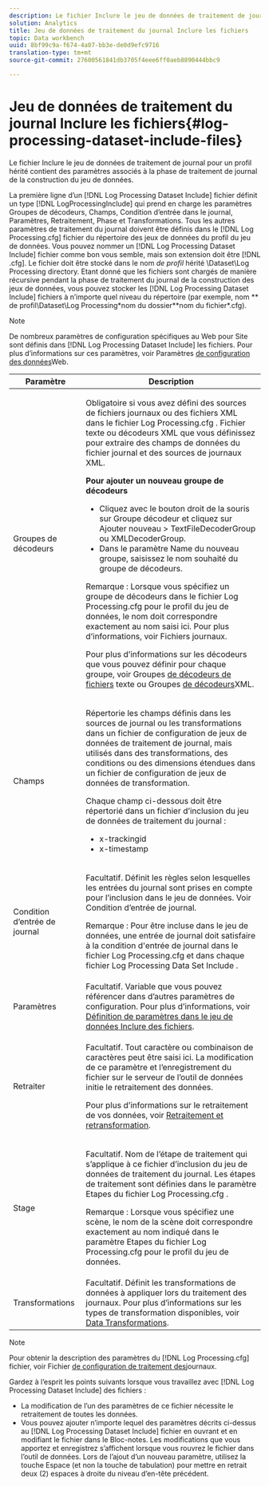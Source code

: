 ```yaml
---
description: Le fichier Inclure le jeu de données de traitement de journal pour un profil hérité contient des paramètres associés à la phase de traitement de journal de la construction du jeu de données.
solution: Analytics
title: Jeu de données de traitement du journal Inclure les fichiers
topic: Data workbench
uuid: 8bf99c9a-f674-4a07-bb3e-de0d9efc9716
translation-type: tm+mt
source-git-commit: 27600561841db3705f4eee6ff0aeb8890444bbc9

---
```



# Jeu de données de traitement du journal Inclure les fichiers{#log-processing-dataset-include-files}

Le fichier Inclure le jeu de données de traitement de journal pour un profil hérité contient des paramètres associés à la phase de traitement de journal de la construction du jeu de données.

La première ligne d’un [!DNL Log Processing Dataset Include] fichier définit un type [!DNL LogProcessingInclude] qui prend en charge les paramètres Groupes de décodeurs, Champs, Condition d’entrée dans le journal, Paramètres, Retraitement, Phase et Transformations. Tous les autres paramètres de traitement du journal doivent être définis dans le [!DNL Log Processing.cfg] fichier du répertoire des jeux de données du profil du jeu de données. Vous pouvez nommer un [!DNL Log Processing Dataset Include] fichier comme bon vous semble, mais son extension doit être [!DNL .cfg]. Le fichier doit être stocké dans le nom *de profil* hérité \Dataset\Log Processing directory. Etant donné que les fichiers sont chargés de manière récursive pendant la phase de traitement du journal de la construction des jeux de données, vous pouvez stocker les [!DNL Log Processing Dataset Include] fichiers à n’importe quel niveau du répertoire (par exemple, nom ** de profil\Dataset\Log Processing\*nom du dossier*\*nom du fichier*.cfg).

>[!NOTE]
>
>De nombreux paramètres de configuration spécifiques au Web pour Site sont définis dans [!DNL Log Processing Dataset Include] les fichiers. Pour plus d’informations sur ces paramètres, voir Paramètres [de configuration des données](../../../../../home/c-dataset-const-proc/c-config-web-data/c-config-web-data.md#concept-9a306b65483a484bb3f6f3c1d7e77519)Web.

<table id="table_E2112652CCD443E889A529EEDC4ADF1C"> 
 <thead> 
  <tr> 
   <th colname="col1" class="entry"> Paramètre </th> 
   <th colname="col2" class="entry"> Description </th> 
  </tr> 
 </thead>
 <tbody> 
  <tr> 
   <td colname="col1"> Groupes de décodeurs </td> 
   <td colname="col2"> <p>Obligatoire si vous avez défini des sources de fichiers journaux ou des fichiers XML dans le fichier <span class="filepath"> Log Processing.cfg</span> . Fichier texte ou décodeurs XML que vous définissez pour extraire des champs de données du fichier journal et des sources de journaux XML. </p> <p> <b>Pour ajouter un nouveau groupe de décodeurs</b> 
     <ul id="ul_54087499003C48C8B0AD9660A2F46EA9"> 
      <li id="li_E361861E61D246DDB3964C97CC5187E9"> Cliquez avec le bouton droit de la souris sur Groupe <span class="uicontrol"></span> décodeur et cliquez sur <span class="uicontrol"> Ajouter nouveau</span> &gt; <span class="uicontrol"> TextFileDecoderGroup</span> ou <span class="uicontrol"> XMLDecoderGroup.</span> </li> 
      <li id="li_B2D61A0763AD4FEDB619BF9550EF4602"> Dans le paramètre Name du nouveau groupe, saisissez le nom souhaité du groupe de décodeurs. </li> 
     </ul> </p> <p> <p>Remarque :  Lorsque vous spécifiez un groupe de décodeurs dans le fichier <span class="filepath"> Log Processing.cfg</span> pour le profil du jeu de données, le nom doit correspondre exactement au nom saisi ici. Pour plus d’informations, voir Fichiers <a href="../../../../../home/c-dataset-const-proc/c-log-proc-config-file/c-log-sources.md#concept-3d4fb817c057447d90f166b1183b461e"></a>journaux. </p> </p> <p> Pour plus d’informations sur les décodeurs que vous pouvez définir pour chaque groupe, voir Groupes <a href="../../../../../home/c-dataset-const-proc/c-dataset-inc-files/c-types-dataset-inc-files/c-log-proc-dataset-inc-files/c-text-file-dec-groups.md#concept-0db34988e17c41bfb1797f1d8e78aabd"> de décodeurs de fichiers</a> texte ou Groupes <a href="../../../../../home/c-dataset-const-proc/c-dataset-inc-files/c-types-dataset-inc-files/c-log-proc-dataset-inc-files/c-xml-dec-grps.md#concept-5eda5ab253724674832f6951e2a0d1c3"> de décodeurs</a>XML. </p> </td> 
  </tr> 
  <tr> 
   <td colname="col1"> Champs </td> 
   <td colname="col2"> <p>Répertorie les champs définis dans les sources <span class="wintitle"> de journal ou les transformations</span> dans un fichier de configuration <span class="wintitle"> de jeux de données de</span> <span class="wintitle"></span> <span class="wintitle"> traitement de journal, mais utilisés dans des transformations, des conditions ou des dimensions étendues dans un fichier de configuration de jeux de données de transformation.</span> </p> <p> Chaque champ ci-dessous doit être répertorié dans un fichier d’inclusion <span class="wintitle"> du jeu de données de traitement du</span> journal : 
     <ul id="ul_D1BB18A80D874C0B9B54DA361698EB30"> 
      <li id="li_7E8B5B697BDA408DBE10D9A63AF295AC"> x-trackingid </li> 
      <li id="li_F5DEE90A596A4A1C86AF874653C4048C"> x-timestamp </li> 
     </ul> </p> </td> 
  </tr> 
  <tr> 
   <td colname="col1"> Condition d’entrée de journal </td> 
   <td colname="col2"> <p>Facultatif. Définit les règles selon lesquelles les entrées du journal sont prises en compte pour l’inclusion dans le jeu de données. Voir Condition <a href="../../../../../home/c-dataset-const-proc/c-log-proc-config-file/c-info-log-proc-param.md#concept-ecaff95cee4e40bc90f81e099c5fc934"></a>d’entrée de journal. </p> <p> <p>Remarque :  Pour être incluse dans le jeu de données, une entrée de journal doit satisfaire à la condition <span class="wintitle"> d'entrée de journal dans le fichier</span> Log Processing.cfg <span class="filepath"> et dans chaque fichier</span> Log Processing Data Set Include <span class="wintitle"></span> . </p> </p> </td> 
  </tr> 
  <tr> 
   <td colname="col1"> Paramètres </td> 
   <td colname="col2"> Facultatif. Variable que vous pouvez référencer dans d’autres paramètres de configuration. Pour plus d’informations, voir <a href="../../../../../home/c-dataset-const-proc/c-dataset-inc-files/c-def-param-dataset-inc-files/c-def-param-dataset-inc-files.md#concept-5ad06acc8dc44bf2a99643fafdd56b50"> Définition de paramètres dans le jeu de données Inclure des fichiers</a>. </td> 
  </tr> 
  <tr> 
   <td colname="col1"> Retraiter </td> 
   <td colname="col2"> <p>Facultatif. Tout caractère ou combinaison de caractères peut être saisi ici. La modification de ce paramètre et l’enregistrement du fichier sur le serveur de l’outil de données initie le retraitement des données. </p> <p> Pour plus d’informations sur le retraitement de vos données, voir <a href="../../../../../home/c-dataset-const-proc/c-reproc-retrans/c-unst-reproc-retrans.md"> Retraitement et retransformation</a>. </p> </td> 
  </tr> 
  <tr> 
   <td colname="col1"> Stage </td> 
   <td colname="col2"> <p>Facultatif. Nom de l’étape de traitement qui s’applique à ce fichier d’inclusion <span class="wintitle"> du jeu de données de traitement du</span> journal. Les étapes de traitement sont définies dans le paramètre Etapes du fichier <span class="filepath"> Log Processing.cfg</span> . </p> <p> <p>Remarque :  Lorsque vous spécifiez une scène, le nom de la scène doit correspondre exactement au nom indiqué dans le paramètre Etapes du fichier <span class="filepath"> Log Processing.cfg</span> pour le profil du jeu de données. </p> </p> </td> 
  </tr> 
  <tr> 
   <td colname="col1"> Transformations </td> 
   <td colname="col2"> Facultatif. Définit les transformations de données à appliquer lors du traitement des journaux. Pour plus d’informations sur les types de transformation disponibles, voir <a href="../../../../../home/c-dataset-const-proc/c-data-trans/c-abt-transf.md"> Data Transformations</a>. </td> 
  </tr> 
 </tbody> 
</table>

>[!NOTE]
>
>Pour obtenir la description des paramètres du [!DNL Log Processing.cfg] fichier, voir Fichier [de configuration de traitement des](../../../../../home/c-dataset-const-proc/c-log-proc-config-file/c-abt-log-proc-config-file.md)journaux.

Gardez à l’esprit les points suivants lorsque vous travaillez avec [!DNL Log Processing Dataset Include] des fichiers :

* La modification de l’un des paramètres de ce fichier nécessite le retraitement de toutes les données.
* Vous pouvez ajouter n’importe lequel des paramètres décrits ci-dessus au [!DNL Log Processing Dataset Include] fichier en ouvrant et en modifiant le fichier dans le Bloc-notes. Les modifications que vous apportez et enregistrez s’affichent lorsque vous rouvrez le fichier dans l’outil de données. Lors de l’ajout d’un nouveau paramètre, utilisez la touche Espace (et non la touche de tabulation) pour mettre en retrait deux (2) espaces à droite du niveau d’en-tête précédent.

